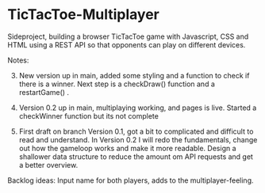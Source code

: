 # TicTacToe-Multiplayer

Sideproject, building a browser TicTacToe game with Javascript, CSS and HTML using a REST API so that opponents can play on different devices.


Notes:

3) New version up in main, added some styling and a function to check if there is a winner. Next step is a checkDraw() function and a restartGame() .

2) Version 0.2 up in main, multiplaying working, and pages is live. Started a checkWinner function but its not complete

1) First draft on branch Version 0.1, got a bit to complicated and difficult to read and understand. In Version 0.2 I will redo the fundamentals, change out how the gameloop works and make it more readable. Design a shallower data structure to reduce the amount om API requests and get a better overview.

Backlog ideas:
Input name for both players, adds to the multiplayer-feeling.
